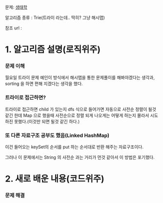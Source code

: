 문제:  [생태학](https://www.acmicpc.net/problem/4358)

알고리즘 종류 : Trie(트라이 라는데.. 딱히? 그냥 해시맵)

참조 url : 

# 1. 알고리즘 설명(로직위주)

### 문제 이해

월요일 트라이 문제 예인이 방식에서 해시맵을 통한 문제풀이를 해봐야겠다는 생각과, sorting 을 하면 편해 지겠다는 생각을 했다.

### 트라이로 접근하면?

트라이로 접근하면 child 가 있는지 dfs 식으로 들어가면 자동으로 사전순 정렬이 될것 같긴 한데 Map 으로 했을때 사전순으로 정렬 되게 나오게는 어떻게 하는지 몰라서 시도 하진 못했다.(이것만 되면 될것 같긴 하다.)

### 또 다른 자료구조 공부도 했음(Linked HashMap)

이건 들어오는 keySet의 순서를 put 하는 순서대로 반환 해주는 자료구조이다. 

그러나 이 문제에서는 String 의 사전순 과는 거리가 먼것 같아서 이 방법은 포기했다.

# 2. 새로 배운 내용(코드위주)

### 문제 해결